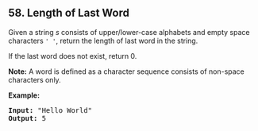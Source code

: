 ## 58. Length of Last Word

<p>Given a string <i>s</i> consists of upper/lower-case alphabets and empty space characters <code>' '</code>, return the length of last word in the string.</p>

<p>If the last word does not exist, return 0.</p>

<p><b>Note:</b> A word is defined as a character sequence consists of non-space characters only.</p>

<p><b>Example:</b>
<pre>
<b>Input:</b> "Hello World"
<b>Output:</b> 5
</pre>
</p>